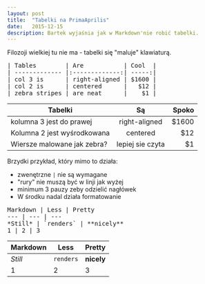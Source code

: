 ```yaml
---
layout: post
title:  "Tabelki na PrimaAprilis"
date:   2015-12-15
description: Bartek wyjaśnia jak w Markdown'nie robić tabelki.
---
```


Filozoji wielkiej tu nie ma - tabelki się "maluje" klawiaturą.

<pre>
| Tables        | Are           | Cool  |
| ------------- |:-------------:| -----:|
| col 3 is      | right-aligned | $1600 |
| col 2 is      | centered      |   $12 |
| zebra stripes | are neat      |    $1 |
</pre>


| Tabelki                     | Są               | Spoko |
| ----------------------------|:----------------:| -----:|
| kolumna 3 jest do prawej    | right-aligned    | $1600 |
| Kolumna 2 jest wyśrodkowana | centered         |   $12 |
| Wiersze malowane jak zebra? | lepiej sie czyta |    $1 |


Brzydki przykład, który mimo to działa:
- zwenętrzne `|` nie są wymagane
- "rury" nie muszą być w linji jak wyżej
- minimum 3 pauzy zeby odzielić nagłówek
- W środku nadal działa formatowanie

<pre>
Markdown | Less | Pretty
--- | --- | ---
*Still* | `renders` | **nicely**
1 | 2 | 3
</pre>

Markdown | Less | Pretty
--- | --- | ---
*Still* | `renders` | **nicely**
1 | 2 | 3
